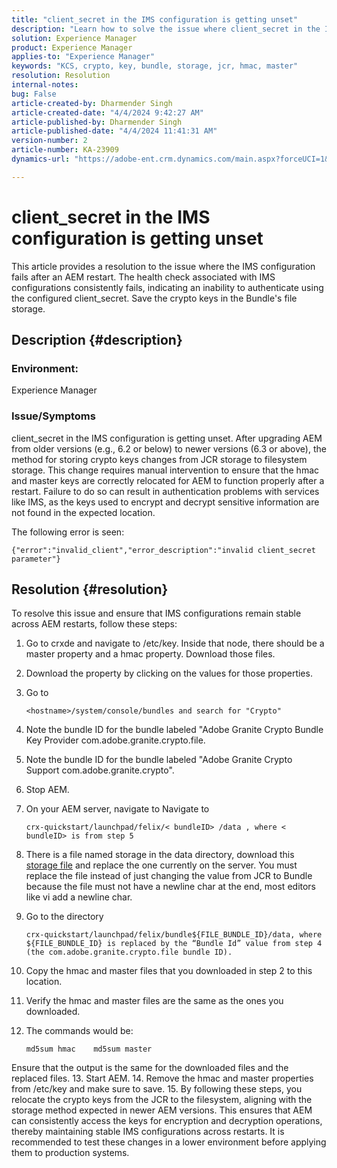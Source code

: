 ```yaml
---
title: "client_secret in the IMS configuration is getting unset"
description: "Learn how to solve the issue where client_secret in the IMS configuration is getting unset. Save the crypto keys in the Bundle's file storage."
solution: Experience Manager
product: Experience Manager
applies-to: "Experience Manager"
keywords: "KCS, crypto, key, bundle, storage, jcr, hmac, master"
resolution: Resolution
internal-notes: 
bug: False
article-created-by: Dharmender Singh
article-created-date: "4/4/2024 9:42:27 AM"
article-published-by: Dharmender Singh
article-published-date: "4/4/2024 11:41:31 AM"
version-number: 2
article-number: KA-23909
dynamics-url: "https://adobe-ent.crm.dynamics.com/main.aspx?forceUCI=1&pagetype=entityrecord&etn=knowledgearticle&id=e9786ba5-67f2-ee11-904b-6045bd04ed02"

---
```

# client_secret in the IMS configuration is getting unset


This article provides a resolution to the issue where the IMS configuration fails after an AEM restart. The health check associated with IMS configurations consistently fails, indicating an inability to authenticate using the configured client_secret. Save the crypto keys in the Bundle's file storage.

## Description {#description}


### Environment:

Experience Manager

### Issue/Symptoms

client_secret in the IMS configuration is getting unset.
 After upgrading AEM from older versions (e.g., 6.2 or below) to newer versions (6.3 or above), the method for storing crypto keys changes from JCR storage to filesystem storage. This change requires manual intervention to ensure that the hmac and master keys are correctly relocated for AEM to function properly after a restart. Failure to do so can result in authentication problems with services like IMS, as the keys used to encrypt and decrypt sensitive information are not found in the expected location.

The following error is seen:


```
{"error":"invalid_client","error_description":"invalid client_secret parameter"}
```



## Resolution {#resolution}


To resolve this issue and ensure that IMS configurations remain stable across AEM restarts, follow these steps:

1. Go to crxde and navigate to /etc/key. Inside that node, there should be a master property and a hmac property. Download those files.
2. Download the property by clicking on the values for those properties.
3. Go to

    ```
    <hostname>/system/console/bundles and search for "Crypto"
    ```
4. Note the bundle ID for the bundle labeled "Adobe Granite Crypto Bundle Key Provider com.adobe.granite.crypto.file.
5. Note the bundle ID for the bundle labeled "Adobe Granite Crypto Support com.adobe.granite.crypto".
6. Stop AEM.
7. On your AEM server, navigate to Navigate to

    ```
    crx-quickstart/launchpad/felix/< bundleID> /data , where < bundleID> is from step 5
    ```
8. There is a file named storage in the data directory, download this [storage file](https://raw.githubusercontent.com/cqsupport/fix-instructions/master/move-crypto-keys/storage) and replace the one currently on the server. You must replace the file instead of just changing the value from JCR to Bundle because the file must not have a newline char at the end, most editors like vi add a newline char.
9. Go to the directory

    ```
    crx-quickstart/launchpad/felix/bundle${FILE_BUNDLE_ID}/data, where ${FILE_BUNDLE_ID} is replaced by the “Bundle Id” value from step 4 (the com.adobe.granite.crypto.file bundle ID).
    ```
10. Copy the hmac and master files that you downloaded in step 2 to this location.
11. Verify the hmac and master files are the same as the ones you downloaded.
12. The commands would be:

    ```
    md5sum hmac    md5sum master
    ```

Ensure that the output is the same for the downloaded files and the replaced files.
13. Start AEM.
14. Remove the hmac and master properties from /etc/key and make sure to save.
15. By following these steps, you relocate the crypto keys from the JCR to the filesystem, aligning with the storage method expected in newer AEM versions. This ensures that AEM can consistently access the keys for encryption and decryption operations, thereby maintaining stable IMS configurations across restarts. It is recommended to test these changes in a lower environment before applying them to production systems.

